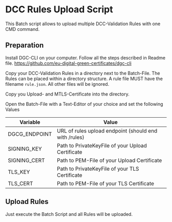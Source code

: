 # DCC Rules Upload Script

This Batch script allows to upload multiple DCC-Validation Rules with one CMD command.

## Preparation

Install DGC-CLI on your computer. Follow all the steps described in Readme file.
https://github.com/eu-digital-green-certificates/dgc-cli

Copy your DCC-Validation Rules in a directory next to the Batch-File.
The Rules can be placed within a directory structure.
A rule file MUST have the filename ```rule.json```. All other files will be ignored.

Copy you Upload- and MTLS-Certificate into the directory.

Open the Batch-File with a Text-Editor of your choice and set the following Values

| Variable | Value |
| --- | --- |
| DGCG_ENDPOINT | URL of rules upload endpoint (should end with /rules) |
| SIGNING_KEY | Path to PrivateKeyFile of your Upload Certificate |
| SIGNING_CERT | Path to PEM-File of your Upload Certificate |
| TLS_KEY | Path to PrivateKeyFile of your TLS Certificate |
| TLS_CERT | Path to PEM-File of your TLS Certificate |

## Upload Rules

Just execute the Batch Script and all Rules will be uploaded.